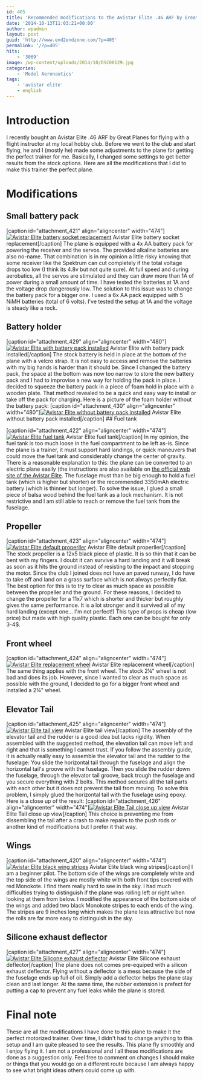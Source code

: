 ```yaml
---
id: 405
title: 'Recommended modifications to the Avistar Elite .46 ARF by Great Planes'
date: '2014-10-13T11:03:21+00:00'
author: wpadmin
layout: post
guid: 'http://www.end2endzone.com/?p=405'
permalink: '/?p=405'
hits:
    - '3069'
image: /wp-content/uploads/2014/10/DSC00129.jpg
categories:
    - 'Model Aeronautics'
tags:
    - 'avistar elite'
    - english
---
```


# Introduction

I recently bought an Avistar Elite .46 ARF by Great Planes for flying with a flight instructor at my local hobby club. Before we went to the club and start flying, he and I (mostly he) made some adjustments to the plane for getting the perfect trainer for me. Basically, I changed some settings to get better results from the stock options. Here are all the modifications that I did to make this trainer the perfect plane.

# Modifications

## Small battery pack

\[caption id="attachment\_421" align="aligncenter" width="474"\][![Avistar Elite battery socket replacement](https://www.end2endzone.com/wp-content/uploads/2014/10/IMG_1095-1024x576.jpg)](https://www.end2endzone.com/wp-content/uploads/2014/10/IMG_1095.jpg) Avistar Elite battery socket replacement\[/caption\] The plane is equipped with a 4x AA battery pack for powering the receiver and the servos. The provided alkaline batteries are also no-name. That combination is in my opinion a little risky knowing that some receiver like the Spektrum can cut completely if the total voltage drops too low (I think its 4.8v but not quite sure). At full speed and during aerobatics, all the servos are stimulated and they can draw more than 1A of power during a small amount of time. I have tested the batteries at 1A and the voltage drop dangerously low. The solution to this issue was to change the battery pack for a bigger one. I used a 6x AA pack equipped with 5 NiMH batteries (total of 6 volts). I've tested the setup at 1A and the voltage is steady like a rock.

## Battery holder

\[caption id="attachment\_429" align="aligncenter" width="480"\][![Avistar Elite with battery pack installed](https://www.end2endzone.com/wp-content/uploads/2014/10/IMG_1115.jpg)](https://www.end2endzone.com/wp-content/uploads/2014/10/IMG_1115.jpg) Avistar Elite with battery pack installed\[/caption\] The stock battery is held in place at the bottom of the plane with a velcro strap. It is not easy to access and remove the batteries with my big hands is harder than it should be. Since I changed the battery pack, the space at the bottom was now too narrow to store the new battery pack and I had to improvise a new way for holding the pack in place. I decided to squeeze the battery pack in a piece of foam hold in place with a wooden plate. That method revealed to be a quick and easy way to install or take off the pack for charging. Here is a picture of the foam holder without the battery pack: \[caption id="attachment\_430" align="aligncenter" width="480"\][![Avistar Elite without battery pack installed](https://www.end2endzone.com/wp-content/uploads/2014/10/IMG_1132.jpg)](https://www.end2endzone.com/wp-content/uploads/2014/10/IMG_1132.jpg) Avistar Elite without battery pack installed\[/caption\] ## Fuel tank

\[caption id="attachment\_422" align="aligncenter" width="474"\][![Avistar Elite fuel tank](https://www.end2endzone.com/wp-content/uploads/2014/10/IMG_1123-1024x683.jpg)](https://www.end2endzone.com/wp-content/uploads/2014/10/IMG_1123.jpg) Avistar Elite fuel tank\[/caption\] In my opinion, the fuel tank is too much loose in the fuel compartment to be left as-is. Since the plane is a trainer, it must support hard landings, or quick maneuvers that could move the fuel tank and considerably change the center of gravity. There is a reasonable explanation to this: the plane can be converted to an electric plane easily (the instructions are also available on [the official web site of the Avistar Elite](http://www.greatplanes.com/airplanes/gpma1605.html). The fuselage must than be big enough to hold a fuel tank (which is higher but shorter) or the recommended 3350mAh electric battery (which is thinner but longer). To solve the issue, I glued a small piece of balsa wood behind the fuel tank as a lock mechanism. It is not restrictive and I am still able to reach or remove the fuel tank from the fuselage.

## Propeller

\[caption id="attachment\_423" align="aligncenter" width="474"\][![Avistar Elite default properller](https://www.end2endzone.com/wp-content/uploads/2014/10/IMG_1107-1024x576.jpg)](https://www.end2endzone.com/wp-content/uploads/2014/10/IMG_1107.jpg) Avistar Elite default properller\[/caption\] The stock propeller is a 12x5 black piece of plastic. It is so thin that it can be bent with my fingers. I doubt it can survive a hard landing and it will break as soon as it hits the ground instead of resisting to the impact and stopping the motor. Since the club I joined does not have an paved runway, I do have to take off and land on a grass surface which is not always perfectly flat. The best option for this is to try to clear as much space as possible between the propeller and the ground. For these reasons, I decided to change the propeller for a 11x7 which is shorter and thicker but roughly gives the same performance. It is a lot stronger and it survived all of my hard landing (except one... I'm not perfect!) This type of props is cheap (low price) but made with high quality plastic. Each one can be bought for only 3-4$.

## Front wheel

\[caption id="attachment\_424" align="aligncenter" width="474"\][![Avistar Elite replacement wheel](https://www.end2endzone.com/wp-content/uploads/2014/10/IMG_1100-1024x576.jpg)](https://www.end2endzone.com/wp-content/uploads/2014/10/IMG_1100.jpg) Avistar Elite replacement wheel\[/caption\] The same thing applies with the front wheel. The stock 2¼" wheel is not bad and does its job. However, since I wanted to clear as much space as possible with the ground, I decided to go for a bigger front wheel and installed a 2¾" wheel.

## Elevator Tail

\[caption id="attachment\_425" align="aligncenter" width="474"\][![Avistar Elite tail view](https://www.end2endzone.com/wp-content/uploads/2014/10/IMG_1125-1024x576.jpg)](https://www.end2endzone.com/wp-content/uploads/2014/10/IMG_1125.jpg) Avistar Elite tail view\[/caption\] The assembly of the elevator tail and the rudder is a good idea but lacks rigidity. When assembled with the suggested method, the elevation tail can move left and right and that is something I cannot trust. If you follow the assembly guide, it is actually really easy to assemble the elevator tail and the rudder to the fuselage: You slide the horizontal tail through the fuselage and align the horizontal tail's groove with the fuselage. Then you slide the rudder down the fuselage, through the elevator tail groove, back trough the fuselage and you secure everything with 2 bolts. This method secures all the tail parts with each other but it does not prevent the tail from moving. To solve this problem, I simply glued the horizontal tail with the fuselage using epoxy. Here is a close up of the result: \[caption id="attachment\_426" align="aligncenter" width="474"\][![Avistar Elite Tail close up view](https://www.end2endzone.com/wp-content/uploads/2014/10/IMG_1128-1024x576.jpg)](https://www.end2endzone.com/wp-content/uploads/2014/10/IMG_1128.jpg) Avistar Elite Tail close up view\[/caption\] This choice is preventing me from dissembling the tail after a crash to make repairs to the push rods or another kind of modifications but I prefer it that way.

## Wings

\[caption id="attachment\_420" align="aligncenter" width="474"\][![Avistar Elite black wing stripes](https://www.end2endzone.com/wp-content/uploads/2014/10/DSC00129-1024x576.jpg)](https://www.end2endzone.com/wp-content/uploads/2014/10/DSC00129.jpg) Avistar Elite black wing stripes\[/caption\] I am a beginner pilot. The bottom side of the wings are completely white and the top side of the wings are mostly white with both front tips covered with red Monokote. I find them really hard to see in the sky. I had much difficulties trying to distinguish if the plane was rolling left or right when looking at them from below. I modified the appearance of the bottom side of the wings and added two black Monokote stripes to each ends of the wing. The stripes are 9 inches long which makes the plane less attractive but now the rolls are far more easy to distinguish in the sky.

## Silicone exhaust deflector

\[caption id="attachment\_427" align="aligncenter" width="474"\][![Avistar Elite Silicone exhaust deflector](https://www.end2endzone.com/wp-content/uploads/2014/10/IMG_1136-1024x683.jpg)](https://www.end2endzone.com/wp-content/uploads/2014/10/IMG_1136.jpg) Avistar Elite Silicone exhaust deflector\[/caption\] The plane does not comes pre-equiped with a silicon exhaust deflector. Flying without a deflector is a mess because the side of the fuselage ends up full of oil. Simply add a deflector helps the plane stay clean and last longer. At the same time, the rubber extension is prefect for putting a cap to prevent any fuel leaks while the plane is stored.

# Final note

These are all the modifications I have done to this plane to make it the perfect motorized trainer. Over time, I didn't had to change anything to this setup and I am quite pleased to see the results. This plane fly smoothly and I enjoy flying it. I am not a professional and I all these modifications are done as a suggestion only. Feel free to comment on changes I should make or things that you would go on a different route because I am always happy to see what bright ideas others could come up with.